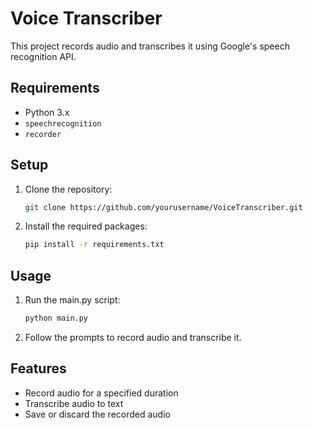 # Voice Transcriber

This project records audio and transcribes it using Google's speech recognition API.

## Requirements

- Python 3.x
- `speechrecognition`
- `recorder`

## Setup

1. Clone the repository:
   ```bash
   git clone https://github.com/yourusername/VoiceTranscriber.git
2. Install the required packages:
   ```bash
   pip install -r requirements.txt

## Usage

1. Run the main.py script:
   ```bash
   python main.py
2. Follow the prompts to record audio and transcribe it.

## Features

* Record audio for a specified duration
* Transcribe audio to text
* Save or discard the recorded audio